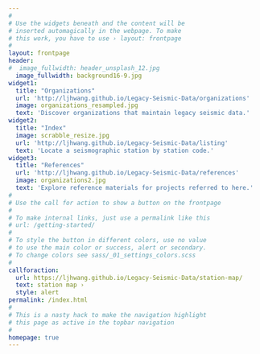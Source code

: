 ```yaml
---
#
# Use the widgets beneath and the content will be
# inserted automagically in the webpage. To make
# this work, you have to use › layout: frontpage
#
layout: frontpage
header:
#  image_fullwidth: header_unsplash_12.jpg
  image_fullwidth: background16-9.jpg
widget1:
  title: "Organizations"
  url: 'http://ljhwang.github.io/Legacy-Seismic-Data/organizations'
  image: organizations_resampled.jpg
  text: 'Discover organizations that maintain legacy seismic data.'
widget2:
  title: "Index"
  image: scrabble_resize.jpg
  url: 'http://ljhwang.github.io/Legacy-Seismic-Data/listing'
  text: 'Locate a seismographic station by station code.'
widget3:
  title: "References"
  url: 'http://ljhwang.github.io/Legacy-Seismic-Data/references'
  image: organizations2.jpg
  text: 'Explore reference materials for projects referred to here.'
#
# Use the call for action to show a button on the frontpage
#
# To make internal links, just use a permalink like this
# url: /getting-started/
#
# To style the button in different colors, use no value
# to use the main color or success, alert or secondary.
# To change colors see sass/_01_settings_colors.scss
#
callforaction:
  url: https://ljhwang.github.io/Legacy-Seismic-Data/station-map/
  text: station map ›
  style: alert
permalink: /index.html
#
# This is a nasty hack to make the navigation highlight
# this page as active in the topbar navigation
#
homepage: true
---
```


